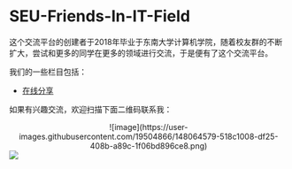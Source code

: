 # SEU-Friends-In-IT-Field
这个交流平台的创建者于2018年毕业于东南大学计算机学院，随着校友群的不断扩大，尝试和更多的同学在更多的领域进行交流，于是便有了这个交流平台。

我们的一些栏目包括：

- [在线分享](https://github.com/Frank-Ge/SEU-Friends-In-IT-Field/edit/main/sharing-activities%EF%BC%88%E5%9C%A8%E7%BA%BF%E5%88%86%E4%BA%AB%EF%BC%89.md)

如果有兴趣交流，欢迎扫描下面二维码联系我：

<center>
  ![image](https://user-images.githubusercontent.com/19504866/148064579-518c1008-df25-408b-a89c-1f06bd896ce8.png)
</center>

<div style="align: center">
<img src="https://user-images.githubusercontent.com/19504866/148064579-518c1008-df25-408b-a89c-1f06bd896ce8.png"/>
</div>

